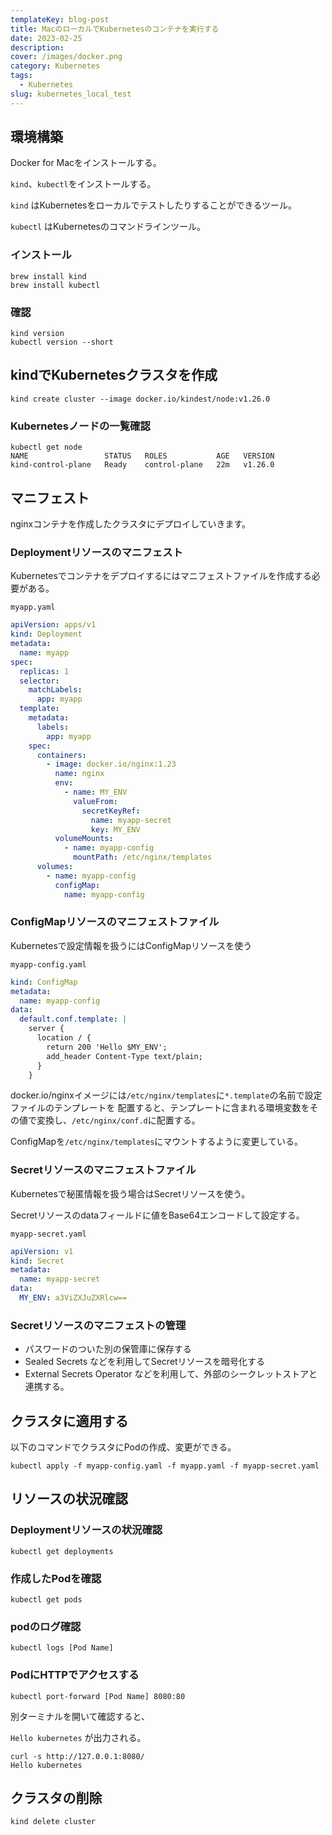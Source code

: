 ```yaml
---
templateKey: blog-post
title: MacのローカルでKubernetesのコンテナを実行する
date: 2023-02-25
description: 
cover: /images/docker.png
category: Kubernetes
tags:
  - Kubernetes
slug: kubernetes_local_test
---
```


## 環境構築

Docker for Macをインストールする。

`kind`、`kubectl`をインストールする。

`kind` はKubernetesをローカルでテストしたりすることができるツール。

`kubectl` はKubernetesのコマンドラインツール。

### インストール

```shell
brew install kind
brew install kubectl
```

### 確認

```shell
kind version
kubectl version --short
```

## kindでKubernetesクラスタを作成

```shell
kind create cluster --image docker.io/kindest/node:v1.26.0
```

### Kubernetesノードの一覧確認

```shell
kubectl get node
NAME                 STATUS   ROLES           AGE   VERSION
kind-control-plane   Ready    control-plane   22m   v1.26.0
```

## マニフェスト

nginxコンテナを作成したクラスタにデプロイしていきます。

### Deploymentリソースのマニフェスト

Kubernetesでコンテナをデプロイするにはマニフェストファイルを作成する必要がある。

`myapp.yaml`

```yaml
apiVersion: apps/v1
kind: Deployment
metadata:
  name: myapp
spec:
  replicas: 1
  selector:
    matchLabels:
      app: myapp
  template:
    metadata:
      labels:
        app: myapp
    spec:
      containers:
        - image: docker.io/nginx:1.23
          name: nginx
          env:
            - name: MY_ENV
              valueFrom:
                secretKeyRef:
                  name: myapp-secret
                  key: MY_ENV
          volumeMounts:
            - name: myapp-config
              mountPath: /etc/nginx/templates
      volumes:
        - name: myapp-config
          configMap:
            name: myapp-config

```

### ConfigMapリソースのマニフェストファイル

Kubernetesで設定情報を扱うにはConfigMapリソースを使う

`myapp-config.yaml`

```yaml
kind: ConfigMap
metadata:
  name: myapp-config
data:
  default.conf.template: |
    server {
      location / {
        return 200 'Hello $MY_ENV';
        add_header Content-Type text/plain;
      }
    }
```

docker.io/nginxイメージには`/etc/nginx/templates`に`*.template`の名前で設定ファイルのテンプレートを
配置すると、テンプレートに含まれる環境変数をその値で変換し、`/etc/nginx/conf.d`に配置する。

ConfigMapを`/etc/nginx/templates`にマウントするように変更している。

### Secretリソースのマニフェストファイル

Kubernetesで秘匿情報を扱う場合はSecretリソースを使う。

Secretリソースのdataフィールドに値をBase64エンコードして設定する。

`myapp-secret.yaml`

```yaml
apiVersion: v1
kind: Secret
metadata:
  name: myapp-secret
data:
  MY_ENV: a3ViZXJuZXRlcw==
```

### Secretリソースのマニフェストの管理

- パスワードのついた別の保管庫に保存する
- Sealed Secrets などを利用してSecretリソースを暗号化する
- External Secrets Operator などを利用して、外部のシークレットストアと連携する。

## クラスタに適用する

以下のコマンドでクラスタにPodの作成、変更ができる。

```shell
kubectl apply -f myapp-config.yaml -f myapp.yaml -f myapp-secret.yaml
```

## リソースの状況確認

### Deploymentリソースの状況確認

```shell
kubectl get deployments
```

### 作成したPodを確認

```shell
kubectl get pods
```

### podのログ確認

```shell
kubectl logs [Pod Name]
```

### PodにHTTPでアクセスする

```shell
kubectl port-forward [Pod Name] 8080:80
```

別ターミナルを開いて確認すると、

`Hello kubernetes` が出力される。

```shell
curl -s http://127.0.0.1:8080/
Hello kubernetes
```

## クラスタの削除

```shell
kind delete cluster
```
